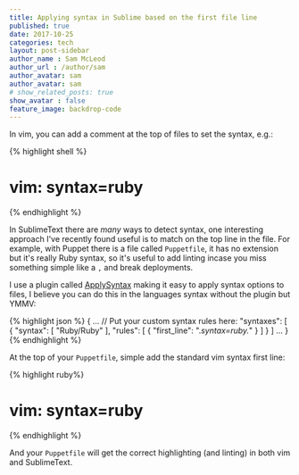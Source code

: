 ```yaml
---
title: Applying syntax in Sublime based on the first file line
published: true
date: 2017-10-25
categories: tech
layout: post-sidebar
author_name : Sam McLeod
author_url : /author/sam
author_avatar: sam
author_avatar: sam
# show_related_posts: true
show_avatar : false
feature_image: backdrop-code
---
```


In vim, you can add a comment at the top of files to set the syntax, e.g.:

{% highlight shell %}
# vim: syntax=ruby
{% endhighlight %}

In SublimeText there are _many_ ways to detect syntax, one interesting approach I've recently found useful is to match on the top line in the file.
For example, with Puppet there is a file called `Puppetfile`, it has no extension but it's really Ruby syntax, so it's useful to add linting incase you
miss something simple like a `,` and break deployments.

I use a plugin called [ApplySyntax](https://facelessuser.github.io/ApplySyntax/) making it easy to apply syntax options to files, I believe you can do this in the languages syntax without the plugin but YMMV:

{% highlight json %}
{
...
    // Put your custom syntax rules here:
    "syntaxes": [
        {
        "syntax": [ "Ruby/Ruby" ],
        "rules": [
                {   "first_line": ".*syntax=ruby.*" }
            ]
        }
    ]
...
}
{% endhighlight %}

At the top of your `Puppetfile`, simple add the standard vim syntax first line:

{% highlight ruby%}
# vim: syntax=ruby
{% endhighlight %}

And your `Puppetfile` will get the correct highlighting (and linting) in both vim and SublimeText.